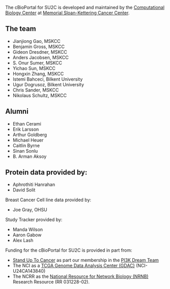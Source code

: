 The cBioPortal for SU2C is developed and maintained by the [Computational Biology Center](http://cbio.mskcc.org/) at [Memorial Sloan-Kettering Cancer Center](http://www.mskcc.org/).

## The team

 * Jianjiong Gao, MSKCC
 * Benjamin Gross, MSKCC
 * Gideon Dresdner, MSKCC
 * Anders Jacobsen, MSKCC
 * S. Onur Sumer, MSKCC
 * Yichao Sun, MSKCC
 * Hongxin Zhang, MSKCC
 * Istemi Bahceci, Bilkent University
 * Ugur Dogrusoz, Bilkent University
 * Chris Sander, MSKCC
 * Nikolaus Schultz, MSKCC
 
## Alumni

 * Ethan Cerami
 * Erik Larsson
 * Arthur Goldberg
 * Michael Heuer
 * Caitlin Byrne
 * Sinan Sonlu
 * B. Arman Aksoy

## Protein data provided by:

 * Aphrothiti Hanrahan
 * David Solit

Breast Cancer Cell line data provided by:

 * Joe Gray, OHSU
 
Study Tracker provided by:

 * Manda Wilson
 * Aaron Gabow
 * Alex Lash
 
Funding for the cBioPortal for SU2C is provided in part from:

  * [Stand Up To Cancer](http://standup2cancer.org/) as part our membership in the [PI3K Dream Team](http://pi3k.org/)
  * The NCI as a [TCGA Genome Data Analysis Center (GDAC)](http://tcga.cancer.gov/wwd/program/research_network/gdac.asp) (NCI-U24CA143840) 
  * The NCRR as the [National Resource for Network Biology (NRNB)](http://nrnb.org/) Research Resource (RR 031228-02).
